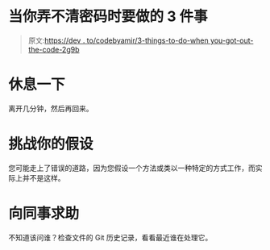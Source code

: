 # 当你弄不清密码时要做的 3 件事

> 原文:[https://dev . to/codebyamir/3-things-to-do-when you-got-out-the-code-2g9b](https://dev.to/codebyamir/3-things-to-do-when-you-cant-figure-out-the-code-2g9b)

# 休息一下

离开几分钟，然后再回来。

# 挑战你的假设

您可能走上了错误的道路，因为您假设一个方法或类以一种特定的方式工作，而实际上并不是这样。

# 向同事求助

不知道该问谁？检查文件的 Git 历史记录，看看最近谁在处理它。